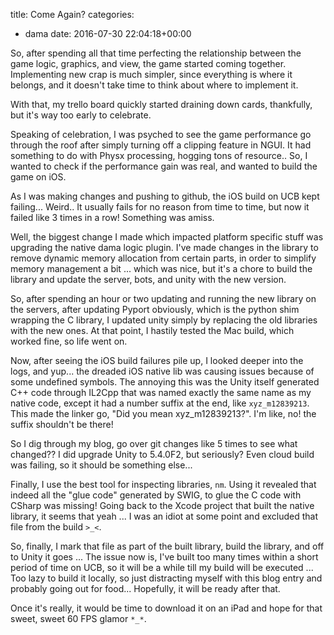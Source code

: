 title: Come Again?
categories:
- dama
date: 2016-07-30 22:04:18+00:00

So, after spending all that time perfecting the relationship between the game logic, graphics, and view, the game started coming together. Implementing new crap is much simpler, since everything is where it belongs, and it doesn't take time to think about where to implement it.

With that, my trello board quickly started draining down cards, thankfully, but it's way too early to celebrate.

Speaking of celebration, I was psyched to see the game performance go through the roof after simply turning off a clipping feature in NGUI. It had something to do with Physx processing, hogging tons of resource.. So, I wanted to check if the performance gain was real, and wanted to build the game on iOS.

As I was making changes and pushing to github, the iOS build on UCB kept failing... Weird.. It usually fails for no reason from time to time, but now it failed like 3 times in a row! Something was amiss.

Well, the biggest change I made which impacted platform specific stuff was upgrading the native dama logic plugin. I've made changes in the library to remove dynamic memory allocation from certain parts, in order to simplify memory management a bit ... which was nice, but it's a chore to build the library and update the server, bots, and unity with the new version.

So, after spending an hour or two updating and running the new library on the servers, after updating Pyport obviously, which is the python shim wrapping the C library, I updated unity simply by replacing the old libraries with the new ones. At that point, I hastily tested the Mac build, which worked fine, so life went on.

Now, after seeing the iOS build failures pile up, I looked deeper into the logs, and yup... the dreaded iOS native lib was causing issues because of some undefined symbols. The annoying this was the Unity itself generated C++ code through IL2Cpp that was named exactly the same name as my native code, except it had a number suffix at the end, like `xyz_m12839213`. This made the linker go, "Did you mean xyz_m12839213?". I'm like, no! the suffix shouldn't be there!

So I dig through my blog, go over git changes like 5 times to see what changed?? I did upgrade Unity to 5.4.0F2, but seriously? Even cloud build was failing, so it should be something else...

Finally, I use the best tool for inspecting libraries, `nm`. Using it revealed that indeed all the "glue code" generated by SWIG, to glue the C code with CSharp was missing! Going back to the Xcode project that built the native library, it seems that yeah ... I was an idiot at some point and excluded that file from the build `>_<`.

So, finally, I mark that file as part of the built library, build the library, and off to Unity it goes ... The issue now is, I've built too many times within a short period of time on UCB, so it will be a while till my build will be executed ... Too lazy to build it locally, so just distracting myself with this blog entry and probably going out for food... Hopefully, it will be ready after that.

Once it's really, it would be time to download it on an iPad and hope for that sweet, sweet 60 FPS glamor `*_*`.
